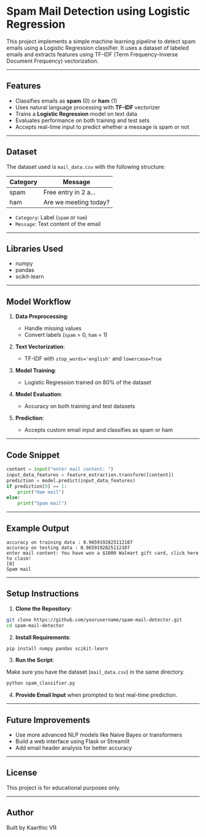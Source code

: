 
# Spam Mail Detection using Logistic Regression

This project implements a simple machine learning pipeline to detect spam emails using a Logistic Regression classifier. It uses a dataset of labeled emails and extracts features using TF-IDF (Term Frequency-Inverse Document Frequency) vectorization.

---

## Features

- Classifies emails as **spam** (0) or **ham** (1)
- Uses natural language processing with **TF-IDF** vectorizer
- Trains a **Logistic Regression** model on text data
- Evaluates performance on both training and test sets
- Accepts real-time input to predict whether a message is spam or not

---

## Dataset

The dataset used is `mail_data.csv` with the following structure:

| Category | Message            |
|----------|--------------------|
| spam     | Free entry in 2 a...|
| ham      | Are we meeting today?|

- `Category`: Label (`spam` or `ham`)
- `Message`: Text content of the email

---

## Libraries Used

- numpy
- pandas
- scikit-learn

---

## Model Workflow

1. **Data Preprocessing**:
   - Handle missing values
   - Convert labels (`spam` = 0, `ham` = 1)

2. **Text Vectorization**:
   - TF-IDF with `stop_words='english'` and `lowercase=True`

3. **Model Training**:
   - Logistic Regression trained on 80% of the dataset

4. **Model Evaluation**:
   - Accuracy on both training and test datasets

5. **Prediction**:
   - Accepts custom email input and classifies as spam or ham

---

## Code Snippet

```python
content = input("enter mail content: ")
input_data_features = feature_extraction.transform([content])
prediction = model.predict(input_data_features)
if prediction[0] == 1:
    print("Ham mail")
else:
    print("Spam mail")
```

---

## Example Output

```
accuracy on training data : 0.9659192825112107
accuracy on testing data : 0.9659192825112107
enter mail content: You have won a $1000 Walmart gift card, click here to claim!
[0]
Spam mail
```

---

## Setup Instructions

1. **Clone the Repository**:

```bash
git clone https://github.com/yourusername/spam-mail-detector.git
cd spam-mail-detector
```

2. **Install Requirements**:

```bash
pip install numpy pandas scikit-learn
```

3. **Run the Script**:

Make sure you have the dataset (`mail_data.csv`) in the same directory.

```bash
python spam_classifier.py
```

4. **Provide Email Input** when prompted to test real-time prediction.

---

## Future Improvements

- Use more advanced NLP models like Naive Bayes or transformers
- Build a web interface using Flask or Streamlit
- Add email header analysis for better accuracy

---

## License

This project is for educational purposes only.

---

## Author

Built by Kaarthic VR
